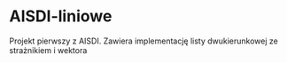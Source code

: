# AISDI-liniowe
Projekt pierwszy z AISDI. Zawiera implementację listy dwukierunkowej ze strażnikiem i wektora

